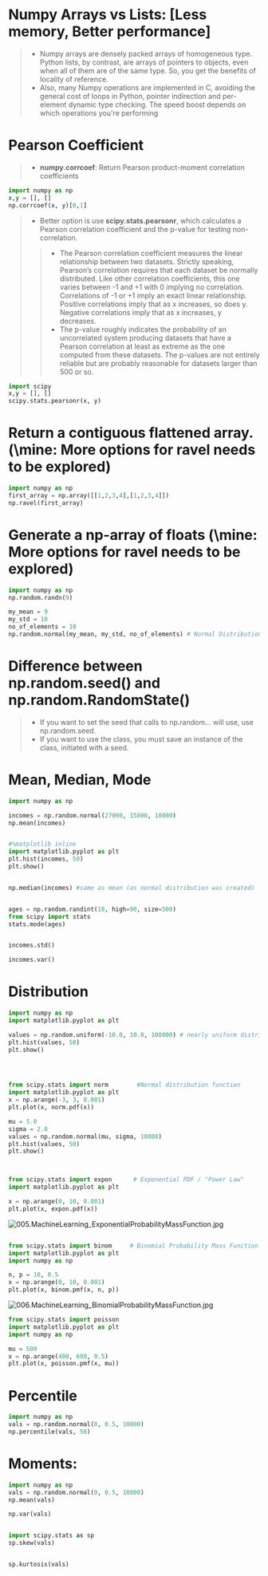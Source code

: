 
# Numpy Arrays vs Lists: [Less memory, Better performance]
>* Numpy arrays are densely packed arrays of homogeneous type. Python lists, by contrast, are arrays of pointers to objects, even when all of them are of the same type. So, you get the benefits of locality of reference.
>* Also, many Numpy operations are implemented in C, avoiding the general cost of loops in Python, pointer indirection and per-element dynamic type checking. The speed boost depends on which operations you're performing

# Pearson Coefficient
>* **numpy.corrcoef**: Return Pearson product-moment correlation coefficients
```python
import numpy as np
x,y = [], []
np.corrcoef(x, y)[0,1]
```

>* Better option is use **scipy.stats.pearsonr**, which calculates a Pearson correlation coefficient and the p-value for testing non-correlation.
>>* The Pearson correlation coefficient measures the linear relationship between two datasets. Strictly speaking, Pearson’s correlation requires that each dataset be normally distributed. Like other correlation coefficients, this one varies between -1 and +1 with 0 implying no correlation. Correlations of -1 or +1 imply an exact linear relationship. Positive correlations imply that as x increases, so does y. Negative correlations imply that as x increases, y decreases.
>>* The p-value roughly indicates the probability of an uncorrelated system producing datasets that have a Pearson correlation at least as extreme as the one computed from these datasets. The p-values are not entirely reliable but are probably reasonable for datasets larger than 500 or so.
```python
import scipy
x,y = [], []
scipy.stats.pearsonr(x, y)
``` 

# Return a contiguous flattened array. (\\mine: More options for ravel needs to be explored)
```python
import numpy as np
first_array = np.array([[1,2,3,4],[1,2,3,4]])
np.ravel(first_array)
```

# Generate a np-array of floats (\\mine: More options for ravel needs to be explored)
```python
import numpy as np
np.random.randn(9)

my_mean = 9
my_std = 10
no_of_elements = 10
np.random.normal(my_mean, my_std, no_of_elements) # Normal Distribution
```


# Difference between np.random.seed() and np.random.RandomState()
>* If you want to set the seed that calls to np.random... will use, use np.random.seed.
>* If you want to use the class, you must save an instance of the class, initiated with a seed.

# Mean, Median, Mode
```python
import numpy as np

incomes = np.random.normal(27000, 15000, 10000)
np.mean(incomes)


#%matplotlib inline
import matplotlib.pyplot as plt
plt.hist(incomes, 50)
plt.show()


np.median(incomes) #same as mean (as normal distribution was created)


ages = np.random.randint(18, high=90, size=500)
from scipy import stats
stats.mode(ages)


incomes.std()

incomes.var()

```


# Distribution
```python
import numpy as np
import matplotlib.pyplot as plt

values = np.random.uniform(-10.0, 10.0, 100000) # nearly uniform distribution
plt.hist(values, 50)
plt.show()




from scipy.stats import norm        #Normal distribution function
import matplotlib.pyplot as plt
x = np.arange(-3, 3, 0.001)
plt.plot(x, norm.pdf(x)) 

mu = 5.0
sigma = 2.0
values = np.random.normal(mu, sigma, 10000)
plt.hist(values, 50)
plt.show()



from scipy.stats import expon      # Exponential PDF / "Power Law"
import matplotlib.pyplot as plt

x = np.arange(0, 10, 0.001)
plt.plot(x, expon.pdf(x))
```
![005.MachineLearning_ExponentialProbabilityMassFunction.jpg](img/005.MachineLearning_ExponentialProbabilityMassFunction.jpg)

```python

from scipy.stats import binom     # Binomial Probability Mass Function
import matplotlib.pyplot as plt
import numpy as np

n, p = 10, 0.5
x = np.arange(0, 10, 0.001)
plt.plot(x, binom.pmf(x, n, p))
```
![006.MachineLearning_BinomialProbabilityMassFunction.jpg](img/006.MachineLearning_BinomialProbabilityMassFunction.jpg)

 
 ```python
from scipy.stats import poisson
import matplotlib.pyplot as plt
import numpy as np

mu = 500
x = np.arange(400, 600, 0.5)
plt.plot(x, poisson.pmf(x, mu))
```

# Percentile
```python
import numpy as np
vals = np.random.normal(0, 0.5, 10000)
np.percentile(vals, 50)
```

# Moments:
```python
import numpy as np
vals = np.random.normal(0, 0.5, 10000)
np.mean(vals)

np.var(vals)


import scipy.stats as sp
sp.skew(vals)


sp.kurtosis(vals)

```